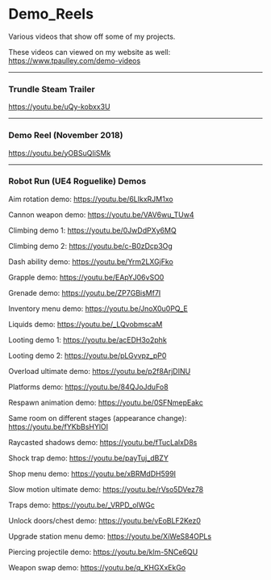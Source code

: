 # Demo_Reels
Various videos that show off some of my projects.

These videos can viewed on my website as well: https://www.tpaulley.com/demo-videos

---

### Trundle Steam Trailer
https://youtu.be/uQy-kobxx3U

---

### Demo Reel (November 2018)
https://youtu.be/yOBSuQIiSMk

---

### Robot Run (UE4 Roguelike) Demos
Aim rotation demo: https://youtu.be/6LIkxRJM1xo

Cannon weapon demo: https://youtu.be/VAV6wu_TUw4

Climbing demo 1: https://youtu.be/0JwDdPXy6MQ

Climbing demo 2: https://youtu.be/c-B0zDcp3Og

Dash ability demo: https://youtu.be/Yrm2LXGjFko

Grapple demo: https://youtu.be/EApYJ06vSO0

Grenade demo: https://youtu.be/ZP7GBisMf7I

Inventory menu demo: https://youtu.be/JnoX0u0PQ_E

Liquids demo: https://youtu.be/_LQvobmscaM

Looting demo 1: https://youtu.be/acEDH3o2phk

Looting demo 2: https://youtu.be/pLGvvpz_pP0

Overload ultimate demo: https://youtu.be/p2f8ArjDINU

Platforms demo: https://youtu.be/84QJoJduFo8

Respawn animation demo: https://youtu.be/0SFNmepEakc

Same room on different stages (appearance change): https://youtu.be/fYKbBsHYlOI

Raycasted shadows demo: https://youtu.be/fTucLalxD8s

Shock trap demo: https://youtu.be/payTuj_dBZY

Shop menu demo: https://youtu.be/xBRMdDH599I

Slow motion ultimate demo: https://youtu.be/rVso5DVez78

Traps demo: https://youtu.be/_VRPD_olWGc

Unlock doors/chest demo: https://youtu.be/vEoBLF2Kez0

Upgrade station menu demo: https://youtu.be/XiWeS84OPLs

Piercing projectile demo: https://youtu.be/klm-5NCe6QU

Weapon swap demo: https://youtu.be/q_KHGXxEkGo
